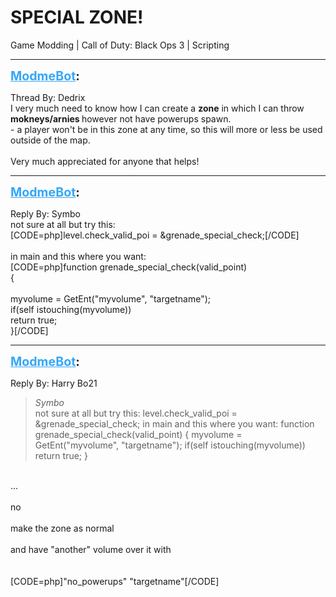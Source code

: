 # SPECIAL ZONE!
Game Modding | Call of Duty: Black Ops 3 | Scripting

---
<strong style="font-size: 1.4em;"><span style="text-decoration: underline;text-decoration-color: #34a7f9;"><span style="color:#34a7f9;">ModmeBot</span></span>:</strong>

<p>Thread By: Dedrix<br />I very much need to know how I can create a <strong>zone</strong> in which I can throw <strong>mokneys/arnies </strong>however not have powerups spawn.<br />- a player won&#39;t be in this zone at any time, so this will more or less be used outside of the map.<br /> <br />Very much appreciated for anyone that helps!</p>

---
<strong style="font-size: 1.4em;"><span style="text-decoration: underline;text-decoration-color: #34a7f9;"><span style="color:#34a7f9;">ModmeBot</span></span>:</strong>

<p>Reply By: Symbo<br />not sure at all but try this:<br />[CODE=php]level.check_valid_poi = &amp;grenade_special_check;[/CODE]<br /> <br />in main and this where you want:<br />[CODE=php]function grenade_special_check(valid_point)<br />{<br /><br />   myvolume = GetEnt(&quot;myvolume&quot;, &quot;targetname&quot;);<br />   if(self istouching(myvolume))<br />     return true;<br />}[/CODE]</p>

---
<strong style="font-size: 1.4em;"><span style="text-decoration: underline;text-decoration-color: #34a7f9;"><span style="color:#34a7f9;">ModmeBot</span></span>:</strong>

<p>Reply By: Harry Bo21<br /><blockquote><em>Symbo</em><br />not sure at all but try this: level.check_valid_poi = &amp;grenade_special_check;   in main and this where you want: function grenade_special_check(valid_point) { myvolume = GetEnt(&quot;myvolume&quot;, &quot;targetname&quot;); if(self istouching(myvolume)) return true; }</blockquote><br /> ...<br /> <br />no<br /> <br />make the zone as normal<br /> <br />and have &quot;another&quot; volume over it with<br /><br /><br />[CODE=php]&quot;no_powerups&quot; &quot;targetname&quot;[/CODE]</p>
